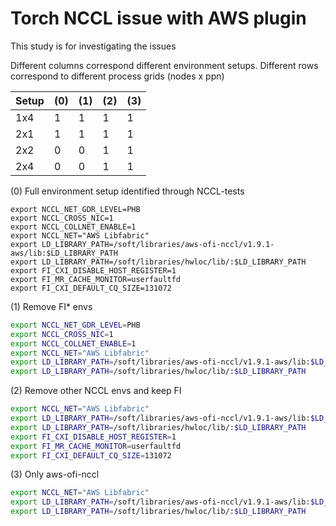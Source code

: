 # Torch NCCL issue with AWS plugin


This study is for investigating the issues

Different columns correspond different environment setups. Different rows correspond to different process grids (nodes x ppn)

| Setup  |    (0)   |   (1)   |   (2)   |   (3)  |  
| ------ |  ------- | ------- | ------- | ------ |
| 1x4    |    1     |    1    |    1    |    1   |
| 2x1    |    1     |    1    |    1    |    1   |
| 2x2    |    0     |    0    |    1    |    1   |
| 2x4    |    0     |    0    |    1    |    1   |


(0) Full environment setup identified through NCCL-tests
```
export NCCL_NET_GDR_LEVEL=PHB
export NCCL_CROSS_NIC=1
export NCCL_COLLNET_ENABLE=1
export NCCL_NET="AWS Libfabric"
export LD_LIBRARY_PATH=/soft/libraries/aws-ofi-nccl/v1.9.1-aws/lib:$LD_LIBRARY_PATH
export LD_LIBRARY_PATH=/soft/libraries/hwloc/lib/:$LD_LIBRARY_PATH
export FI_CXI_DISABLE_HOST_REGISTER=1
export FI_MR_CACHE_MONITOR=userfaultfd
export FI_CXI_DEFAULT_CQ_SIZE=131072
```

(1) Remove FI* envs
```bash
export NCCL_NET_GDR_LEVEL=PHB
export NCCL_CROSS_NIC=1
export NCCL_COLLNET_ENABLE=1
export NCCL_NET="AWS Libfabric"
export LD_LIBRARY_PATH=/soft/libraries/aws-ofi-nccl/v1.9.1-aws/lib:$LD_LIBRARY_PATH
export LD_LIBRARY_PATH=/soft/libraries/hwloc/lib/:$LD_LIBRARY_PATH
```

(2) Remove other NCCL envs and keep FI
```bash
export NCCL_NET="AWS Libfabric"
export LD_LIBRARY_PATH=/soft/libraries/aws-ofi-nccl/v1.9.1-aws/lib:$LD_LIBRARY_PATH
export LD_LIBRARY_PATH=/soft/libraries/hwloc/lib/:$LD_LIBRARY_PATH
export FI_CXI_DISABLE_HOST_REGISTER=1
export FI_MR_CACHE_MONITOR=userfaultfd
export FI_CXI_DEFAULT_CQ_SIZE=131072
```

(3) Only aws-ofi-nccl
```bash
export NCCL_NET="AWS Libfabric"
export LD_LIBRARY_PATH=/soft/libraries/aws-ofi-nccl/v1.9.1-aws/lib:$LD_LIBRARY_PATH
export LD_LIBRARY_PATH=/soft/libraries/hwloc/lib/:$LD_LIBRARY_PATH
```
